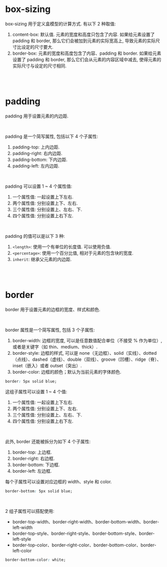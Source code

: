 # box-sizing

box-sizing 用于定义盒模型的计算方式. 有以下 2 种取值:

1.  content-box: 默认值. 元素的宽度和高度只包含了内容. 如果给元素设置了 padding 和 border, 那么它们会被加到元素的实际宽高上, 导致元素的实际尺寸比设定的尺寸要大.
2.  border-box: 元素的宽度和高度包含了内容、padding 和 border. 如果给元素设置了 padding 和 border, 那么它们会从元素的内容区域中减去, 使得元素的实际尺寸与设定的尺寸相同.

<br><br>

# padding

padding 用于设置元素的内边距.

<br>

padding 是一个简写属性, 包括以下 4 个子属性:

1.  padding-top: 上内边距.
2.  padding-right: 右内边距.
3.  padding-bottom: 下内边距.
4.  padding-left: 左内边距.

<br>

padding 可以设置 1 ~ 4 个属性值:

1. 一个属性值: 一起设置上下左右.
2. 两个属性值: 分别设置上下、左右.
3. 三个属性值: 分别设置上、左右、下.
4. 四个属性值: 分别设置上右下左.

<br>

padding 的值可以是以下 3 种:

1.  `<length>`: 使用一个有单位的长度值. 可以使用负值.
2.  `<percentage>`: 使用一个百分比值, 相对于元素的包含块的宽度.
3.  `inherit`: 继承父元素的内边距.

<br><br>

# border

border 用于设置元素的边框的宽度、样式和颜色.

<br>

border 属性是一个简写属性, 包括 3 个子属性:

1.  border-width: 边框的宽度, 可以是任意数值配合单位（不接受 % 作为单位）, 或者是关键字（如 thin、medium、thick）.
2.  border-style: 边框的样式, 可以是 none（无边框）、solid（实线）、dotted（点线）、dashed（虚线）、double（双线）、groove（凹槽）、ridge（脊）、inset（嵌入）或者 outset（突出）.
3.  border-color: 边框的颜色；默认为当前元素的字体颜色.

```css
border: 5px solid blue;
```

这组子属性可以设置 1 ~ 4 个值:

1. 一个属性值: 一起设置上下左右.
2. 两个属性值: 分别设置上下、左右.
3. 三个属性值: 分别设置上、左右、下.
4. 四个属性值: 分别设置上右下左.

<br>

此外, border 还能被拆分为如下 4 个子属性:

1.  border-top: 上边框.
2.  border-right: 右边框.
3.  border-bottom: 下边框.
4.  border-left: 左边框.

每个子属性可以设置对应边框的 width、style 和 color.

```css
border-bottom: 5px solid blue;
```

<br>

2 组子属性可以搭配使用:

-   border-top-width、border-right-width、border-bottom-width、border-left-width
-   border-top-style、border-right-style、border-bottom-style、border-left-style
-   border-top-color、border-right-color、border-bottom-color、border-left-color

```css
border-bottom-color: white;
```

<br>

​
